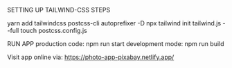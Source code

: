 SETTING UP TAILWIND-CSS STEPS

yarn add tailwindcss postcss-cli autoprefixer -D
npx tailwind init tailwind.js --full
touch postcss.config.js

RUN APP
production code:  npm run start
development mode:  npm run build

Visit app online via:
https://photo-app-pixabay.netlify.app/
